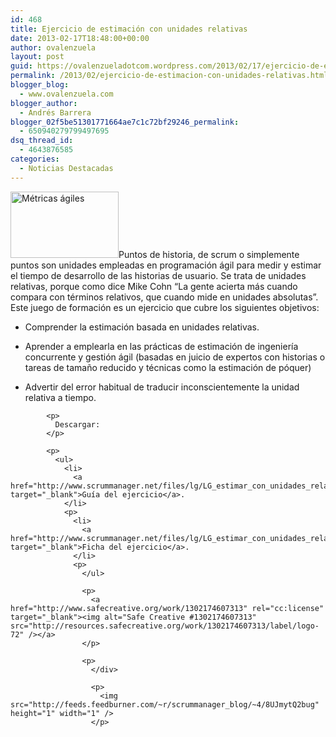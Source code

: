 ```yaml
---
id: 468
title: Ejercicio de estimación con unidades relativas
date: 2013-02-17T18:48:00+00:00
author: ovalenzuela
layout: post
guid: https://ovalenzueladotcom.wordpress.com/2013/02/17/ejercicio-de-estimacion-con-unidades-relativas
permalink: /2013/02/ejercicio-de-estimacion-con-unidades-relativas.html
blogger_blog:
  - www.ovalenzuela.com
blogger_author:
  - Andrés Barrera
blogger_02f5be51301771664ae7c1c72bf29246_permalink:
  - 650940279799497695
dsq_thread_id:
  - 4643876585
categories:
  - Noticias Destacadas
---
```

<div>
  <a href="http://www.scrummanager.net/blog/wp-content/uploads/2013/02/midiendo.jpg" target="_blank"><img alt="Métricas ágiles" src="http://www.scrummanager.net/blog/wp-content/uploads/2013/02/midiendo.jpg" width="173" height="106" /></a>Puntos de historia, de scrum o simplemente puntos son unidades empleadas en programación ágil para medir y estimar el tiempo de desarrollo de las historias de usuario. Se trata de unidades relativas, porque como dice Mike Cohn “La gente acierta más cuando compara con términos relativos, que cuando mide en unidades absolutas”. 
  
  <div>
    Este juego de formación es un ejercicio que cubre los siguientes objetivos:
  </div>
  
  <p>
    <ul>
      <li>
        Comprender la estimación basada en unidades relativas.
      </li>
      <p>
        <li>
          Aprender a emplearla en las prácticas de estimación de ingeniería concurrente y gestión ágil (basadas en juicio de expertos con historias o tareas de tamaño reducido y técnicas como la estimación de póquer)
        </li>
        <p>
          <li>
            Advertir del error habitual de traducir inconscientemente la unidad relativa a tiempo.
          </li>
          <p>
            </ul> 
            
            <p>
              Descargar:
            </p>
            
            <p>
              <ul>
                <li>
                  <a href="http://www.scrummanager.net/files/lg/LG_estimar_con_unidades_relativas_guia_01.pdf" target="_blank">Guía del ejercicio</a>.
                </li>
                <p>
                  <li>
                    <a href="http://www.scrummanager.net/files/lg/LG_estimar_con_unidades_relativas_ficha_01.pdf" target="_blank">Ficha del ejercicio</a>.
                  </li>
                  <p>
                    </ul> 
                    
                    <p>
                      <a href="http://www.safecreative.org/work/1302174607313" rel="cc:license" target="_blank"><img alt="Safe Creative #1302174607313" src="http://resources.safecreative.org/work/1302174607313/label/logo-72" /></a>
                    </p>
                    
                    <p>
                      </div> 
                      
                      <p>
                        <img src="http://feeds.feedburner.com/~r/scrummanager_blog/~4/8UJmytQ2bug" height="1" width="1" />
                      </p>